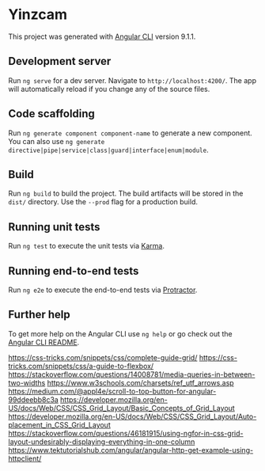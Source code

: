 # Yinzcam

This project was generated with [Angular CLI](https://github.com/angular/angular-cli) version 9.1.1.

## Development server

Run `ng serve` for a dev server. Navigate to `http://localhost:4200/`. The app will automatically reload if you change any of the source files.

## Code scaffolding

Run `ng generate component component-name` to generate a new component. You can also use `ng generate directive|pipe|service|class|guard|interface|enum|module`.

## Build

Run `ng build` to build the project. The build artifacts will be stored in the `dist/` directory. Use the `--prod` flag for a production build.

## Running unit tests

Run `ng test` to execute the unit tests via [Karma](https://karma-runner.github.io).

## Running end-to-end tests

Run `ng e2e` to execute the end-to-end tests via [Protractor](http://www.protractortest.org/).

## Further help

To get more help on the Angular CLI use `ng help` or go check out the [Angular CLI README](https://github.com/angular/angular-cli/blob/master/README.md).



https://css-tricks.com/snippets/css/complete-guide-grid/
https://css-tricks.com/snippets/css/a-guide-to-flexbox/
https://stackoverflow.com/questions/14008781/media-queries-in-between-two-widths
https://www.w3schools.com/charsets/ref_utf_arrows.asp
https://medium.com/@appl4e/scroll-to-top-button-for-angular-99ddeebb8c3a
https://developer.mozilla.org/en-US/docs/Web/CSS/CSS_Grid_Layout/Basic_Concepts_of_Grid_Layout
https://developer.mozilla.org/en-US/docs/Web/CSS/CSS_Grid_Layout/Auto-placement_in_CSS_Grid_Layout
https://stackoverflow.com/questions/46181915/using-ngfor-in-css-grid-layout-undesirably-displaying-everything-in-one-column
https://www.tektutorialshub.com/angular/angular-http-get-example-using-httpclient/